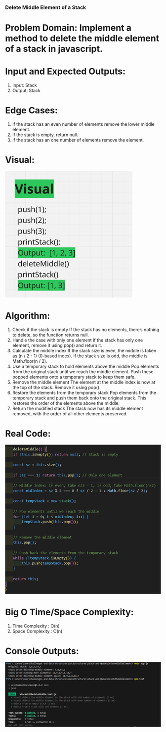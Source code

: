 ### Delete Middle Element of a Stack


# Problem Domain: Implement a method to delete the middle element of a stack in javascript.

# Input and Expected Outputs: 
 1. Input: Stack
 2. Output: Stack

# Edge Cases: 
 1. if the stack has an even number of elements remove the lower middle element.
 2. if the stack is empty, return null.
 3. if the stack has an one number of elements remove the element.

# Visual:
![whiteboard-visual](/DataStructures/Stack-and-Queue/DeleteMiddleElement/docs/whiteboard-visual.png)

# Algorithm:
 1. Check if the stack is empty
        If the stack has no elements, there’s nothing to delete, so the function returns null.
 2. Handle the case with only one element
        If the stack has only one element, remove it using pop() and return it.
 3. Calculate the middle index
        If the stack size is even, the middle is taken as (n / 2 - 1) (0-based index).
        If the stack size is odd, the middle is Math.floor(n / 2).
 4. Use a temporary stack to hold elements above the middle
        Pop elements from the original stack until we reach the middle element.
        Push these popped elements onto a temporary stack to keep them safe.
 5. Remove the middle element
        The element at the middle index is now at the top of the stack. Remove it using pop().
 6. Restore the elements from the temporary stack
        Pop elements from the temporary stack and push them back onto the original stack.
        This restores the order of the elements above the middle.
 7. Return the modified stack
        The stack now has its middle element removed, with the order of all other elements preserved.

# Real Code:
 ![real-code](../DeleteMiddleElement/docs/real-code.png)

# Big O Time/Space Complexity:
 1. Time Complexity : O(n)
 2. Space Complexity : O(n)

# Console Outputs:
![console-outputs](docs/console-outputs.png)
